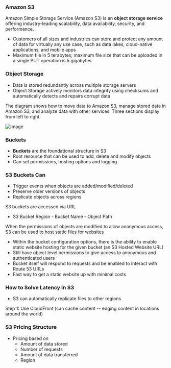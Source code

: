 ### Amazon S3

Amazon Simple Storage Service (Amazon S3) is an **object storage service** offering industry-leading scalability, data availability, security, and performance.
* Customers of all sizes and industries can store and protect any amount of data for virtually any use case, such as data lakes, cloud-native applications, and mobile apps
* Maximum file in 5 terabytes; maximum file size that can be uploaded in a single PUT operation is 5 gigabytes

### Object Storage

* Data is stored redundantly across multiple storage servers
* Object Storage actively monitors data integrity using checksums and automatically detects and repairs corrupt data

The diagram shows how to move data to Amazon S3, manage stored data in Amazon S3, and analyze data with other services. Three sections display from left to right.  

![image](https://user-images.githubusercontent.com/114364831/211413856-4cca1270-2c5f-441f-8989-c233918dd239.png)

### Buckets

* **Buckets** are the foundational structure in S3
* Root resource that can be used to add, delete and modify objects
* Can set permissions, hosting options and logging

### S3 Buckets Can

* Trigger events when objects are added/modified/deleted
* Preserve older versions of objects
* Replicate objects across regions

S3 buckets are accessed via URL
* S3 Bucket Region - Bucket Name - Object Path

When the permissions of objects are modified to allow anonymous access, S3 can be used to host static files for websites  

* Within the bucket configuration options, there is the ability to enable static website hosting for the given bucket (an S3 Hosted Website URL)
* Still have object level permissions to give access to anonymous and authenticated users
* Bucket itself will respond to requests and be enabled to interact with Route 53 URLs
* Fast way to get a static website up with minimal costs

### How to Solve Latency in S3

* S3 can automatically replicate files to other regions

Step 1: Use CloudFront (can cache content -- edging content in locations around the world)

### S3 Pricing Structure

* Pricing based on 
  * Amount of data stored
  * Number of requests
  * Amount of data transferred
  * Region
